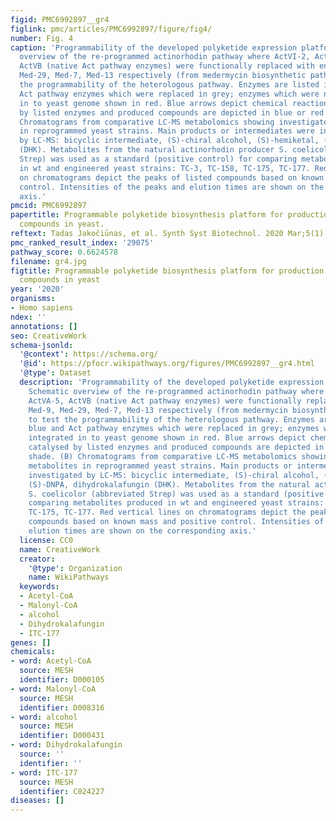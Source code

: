 ```yaml
---
figid: PMC6992897__gr4
figlink: pmc/articles/PMC6992897/figure/fig4/
number: Fig. 4
caption: 'Programmability of the developed polyketide expression platform.(A) Schematic
  overview of the re-programmed actinorhodin pathway where ActVI-2, ActVI-4, ActVA-5,
  ActVB (native Act pathway enzymes) were functionally replaced with enzymes Med-9,
  Med-29, Med-7, Med-13 respectively (from medermycin biosynthetic pathway) to test
  the programmability of the heterologous pathway. Enzymes are listed in blue and
  Act pathway enzymes which were replaced in grey; enzymes which were newly integrated
  in to yeast genome shown in red. Blue arrows depict chemical reactions catalysed
  by listed enzymes and produced compounds are depicted in blue or red shade. (B)
  Chromatograms from comparative LC-MS metabolomics showing investigated metabolites
  in reprogrammed yeast strains. Main products or intermediates were investigated
  by LC-MS: bicyclic intermediate, (S)-chiral alcohol, (S)-hemiketal, (S)-DNPA, dihydrokalafungin
  (DHK). Metabolites from the natural actinorhodin producer S. coelicolor (abbreviated
  Strep) was used as a standard (positive control) for comparing metabolites produced
  in wt and engineered yeast strains: TC-3, TC-158, TC-175, TC-177. Red vertical lines
  on chromatograms depict the peaks of listed compounds based on known mass and positive
  control. Intensities of the peaks and elution times are shown on the corresponding
  axis.'
pmcid: PMC6992897
papertitle: Programmable polyketide biosynthesis platform for production of aromatic
  compounds in yeast.
reftext: Tadas Jakočiūnas, et al. Synth Syst Biotechnol. 2020 Mar;5(1):11-18.
pmc_ranked_result_index: '29075'
pathway_score: 0.6624578
filename: gr4.jpg
figtitle: Programmable polyketide biosynthesis platform for production of aromatic
  compounds in yeast
year: '2020'
organisms:
- Homo sapiens
ndex: ''
annotations: []
seo: CreativeWork
schema-jsonld:
  '@context': https://schema.org/
  '@id': https://pfocr.wikipathways.org/figures/PMC6992897__gr4.html
  '@type': Dataset
  description: 'Programmability of the developed polyketide expression platform.(A)
    Schematic overview of the re-programmed actinorhodin pathway where ActVI-2, ActVI-4,
    ActVA-5, ActVB (native Act pathway enzymes) were functionally replaced with enzymes
    Med-9, Med-29, Med-7, Med-13 respectively (from medermycin biosynthetic pathway)
    to test the programmability of the heterologous pathway. Enzymes are listed in
    blue and Act pathway enzymes which were replaced in grey; enzymes which were newly
    integrated in to yeast genome shown in red. Blue arrows depict chemical reactions
    catalysed by listed enzymes and produced compounds are depicted in blue or red
    shade. (B) Chromatograms from comparative LC-MS metabolomics showing investigated
    metabolites in reprogrammed yeast strains. Main products or intermediates were
    investigated by LC-MS: bicyclic intermediate, (S)-chiral alcohol, (S)-hemiketal,
    (S)-DNPA, dihydrokalafungin (DHK). Metabolites from the natural actinorhodin producer
    S. coelicolor (abbreviated Strep) was used as a standard (positive control) for
    comparing metabolites produced in wt and engineered yeast strains: TC-3, TC-158,
    TC-175, TC-177. Red vertical lines on chromatograms depict the peaks of listed
    compounds based on known mass and positive control. Intensities of the peaks and
    elution times are shown on the corresponding axis.'
  license: CC0
  name: CreativeWork
  creator:
    '@type': Organization
    name: WikiPathways
  keywords:
  - Acetyl-CoA
  - Malonyl-CoA
  - alcohol
  - Dihydrokalafungin
  - ITC-177
genes: []
chemicals:
- word: Acetyl-CoA
  source: MESH
  identifier: D000105
- word: Malonyl-CoA
  source: MESH
  identifier: D008316
- word: alcohol
  source: MESH
  identifier: D000431
- word: Dihydrokalafungin
  source: ''
  identifier: ''
- word: ITC-177
  source: MESH
  identifier: C024227
diseases: []
---
```

